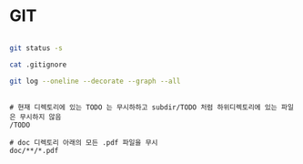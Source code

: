 # GIT

```bash

git status -s

cat .gitignore

git log --oneline --decorate --graph --all

```

```gitignore

# 현재 디렉토리에 있는 TODO 는 무시하하고 subdir/TODO 처럼 하위디렉토리에 있는 파일은 무시하지 않음
/TODO

# doc 디렉토리 아래의 모든 .pdf 파일을 무시
doc/**/*.pdf

```
